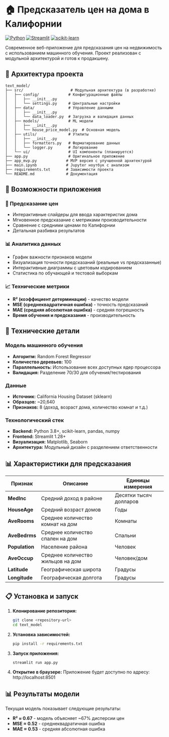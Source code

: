 # 🏠 Предсказатель цен на дома в Калифорнии

[![Python](https://img.shields.io/badge/Python-3.8+-blue.svg)](https://python.org)
[![Streamlit](https://img.shields.io/badge/Streamlit-1.28+-red.svg)](https://streamlit.io)
[![scikit-learn](https://img.shields.io/badge/scikit--learn-1.3+-orange.svg)](https://scikit-learn.org)

Современное веб-приложение для предсказания цен на недвижимость с использованием машинного обучения. Проект реализован с модульной архитектурой и готов к продакшену.


## 📁 Архитектура проекта

```
text_model/
├── src/                     # Модульная архитектура (в разработке)
│   ├── config/             # Конфигурационные файлы
│   │   ├── __init__.py
│   │   └── settings.py     # Центральные настройки
│   ├── data/               # Управление данными
│   │   ├── __init__.py
│   │   └── data_loader.py  # Загрузка и валидация данных
│   ├── models/             # ML модели
│   │   ├── __init__.py
│   │   └── house_price_model.py  # Основная модель
│   ├── utils/              # Утилиты
│   │   ├── __init__.py
│   │   ├── formatters.py   # Форматирование данных
│   │   └── logger.py       # Логирование
│   └── ui/                 # UI компоненты (планируется)
├── app.py                  # Оригинальное приложение
├── app_mvp.py             # MVP версия с улучшенной архитектурой
├── main.ipynb             # Jupyter ноутбук с анализом
├── requirements.txt       # Зависимости проекта
└── README.md              # Документация
```

## 📱 Возможности приложения

### 🔮 Предсказание цен
- Интерактивные слайдеры для ввода характеристик дома
- Мгновенное предсказание с метриками производительности
- Сравнение с средними ценами по Калифорнии
- Детальная разбивка результатов

### 📊 Аналитика данных
- График важности признаков модели
- Визуализация точности предсказаний (реальные vs предсказанные)
- Интерактивные диаграммы с цветовым кодированием
- Статистика по обучающей и тестовой выборкам

### 📈 Технические метрики
- **R² (коэффициент детерминации)** - качество модели
- **MSE (среднеквадратичная ошибка)** - точность предсказаний
- **MAE (средняя абсолютная ошибка)** - средняя погрешность
- **Время обучения и предсказания** - производительность

## 🔧 Технические детали

### Модель машинного обучения
- **Алгоритм:** Random Forest Regressor
- **Количество деревьев:** 100
- **Параллельность:** Использование всех доступных ядер процессора
- **Валидация:** Разделение 70/30 для обучения/тестирования

### Данные
- **Источник:** California Housing Dataset (sklearn)
- **Образцов:** ~20,640
- **Признаков:** 8 (доход, возраст дома, количество комнат и т.д.)

### Технологический стек
- **Backend:** Python 3.8+, scikit-learn, pandas, numpy
- **Frontend:** Streamlit 1.28+
- **Визуализация:** Matplotlib, Seaborn
- **Архитектура:** Модульный дизайн с разделением ответственности

## 📊 Характеристики для предсказания

| Признак | Описание | Единицы измерения |
|---------|----------|-------------------|
| **MedInc** | Средний доход в районе | Десятки тысяч долларов |
| **HouseAge** | Средний возраст домов | Годы |
| **AveRooms** | Среднее количество комнат на дом | Комнаты |
| **AveBedrms** | Среднее количество спален на дом | Спальни |
| **Population** | Население района | Человек |
| **AveOccup** | Среднее количество жильцов на дом | Человек/дом |
| **Latitude** | Географическая широта | Градусы |
| **Longitude** | Географическая долгота | Градусы |

## 📋 Установка и запуск

1. **Клонирование репозитория:**
   ```bash
   git clone <repository-url>
   cd text_model
   ```

2. **Установка зависимостей:**
   ```bash
   pip install -r requirements.txt
   ```

3. **Запуск приложения:**
   ```bash
   streamlit run app.py
   ```

4. **Открытие в браузере:**
   Приложение будет доступно по адресу: http://localhost:8501

## 📊 Результаты модели

Текущая модель показывает следующие результаты:
- **R² ≈ 0.67** - модель объясняет ~67% дисперсии цен
- **MSE ≈ 0.52** - среднеквадратичная ошибка
- **MAE ≈ 0.53** - средняя абсолютная ошибка
